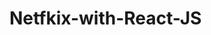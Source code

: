 # Netfkix-with-React-JS
<!-- <p> I build React JS Netflix clone with a Firebase back-end! I use the TMDB API for all of the data and I am using Firebase Authentication to give login functionality. It be able store user specific data with a React front-end and a Firebase back-end. I use Firestore which is cloud storage with Firebase to save data and the front-end is styled with Tailwind CSS - an incredible CSS framework to save time styling my app.</p> -->
